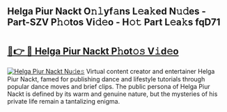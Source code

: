 ## Helga Piur Nackt O𝚗𝚕yf𝚊ns L𝚎a𝚔ed N𝚞𝚍es - Part-SZV P𝚑𝚘tos Vi𝚍𝚎o - H𝚘𝚝 Part L𝚎a𝚔s fqD71

# <h2><a href="http://kf7d5g.oniu.top/?m=Helga+Piur+Nackt">🔗👉 🔴 Helga Piur Nackt P𝚑ot𝚘𝚜 V𝚒d𝚎o</a></h2>

[![Helga Piur Nackt Nu𝚍e𝚜](https://i.imgur.com/0qMVB7G.gif)](http://kf7d5g.oniu.top/?m=Helga+Piur+Nackt)
Virtual content creator and entertainer Helga Piur Nackt, famed for publishing dance and lifestyle tutorials through popular dance moves and brief clips. The public persona of Helga Piur Nackt is defined by its warm and genuine nature, but the mysteries of his private life remain a tantalizing enigma.  

